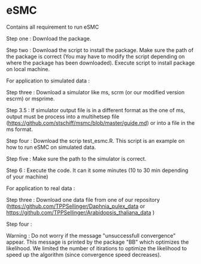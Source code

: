 # eSMC
Contains all requirement to run eSMC

Step one : Download the package.

Step two : Download the script to install the package. Make sure the path of the package is correct (You may have to modify the script depending on where the package has been downloaded). Execute script to install package on local machine.


For application to simulated data : 

Step three : Download a simulator like ms, scrm (or our modified version escrm) or msprime.

Step 3.5 : If simulator output file is in a different format as the one of ms, output must be process into a multihetsep file (https://github.com/stschiff/msmc/blob/master/guide.md) or into a file in the ms format. 

Step four : Download the scrip test_esmc.R. This script is an example on how to run eSMC on simulated data.

Step five : Make sure the path to the simulator is correct.

Step 6 : Execute the code. It can it some minutes (10 to 30 min depending of your machine)

For application to real data :

Step three : Download one data file from one of our repository (https://github.com/TPPSellinger/Daphnia_pulex_data or https://github.com/TPPSellinger/Arabidopsis_thaliana_data )

Step four :


Warning : Do not worry if the message "unsuccessfull convergence" appear. This message is printed by the package "BB" which optimizes the likelihood. We limited the number of itirations to optimize the likelihood to speed up the algorithm (since convergence speed decreases). 


